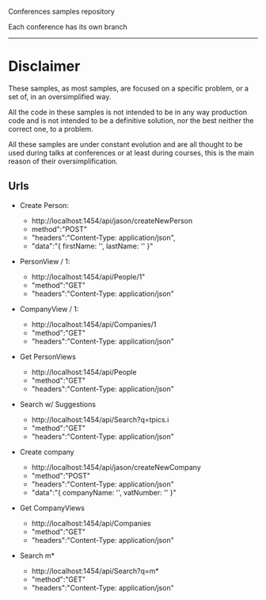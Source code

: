 Conferences samples repository

Each conference has its own branch

---

# Disclaimer
These samples, as most samples, are focused on a specific problem, or a set of, in an oversimplified way.

All the code in these samples is not intended to be in any way production code and is not intended to be a definitive solution, nor the best neither the correct one, to a problem.

All these samples are under constant evolution and are all thought to be used during talks at conferences or at least during courses, this is the main reason of their oversimplification.

## Urls

* Create Person:
    * http://localhost:1454/api/jason/createNewPerson
    * method":"POST"
    * "headers":"Content-Type: application/json",
    * "data":"{ firstName: '', lastName: '' }"

* PersonView / 1:
    * http://localhost:1454/api/People/1"
    * "method":"GET"
    * "headers":"Content-Type: application/json"

* CompanyView / 1:
    * http://localhost:1454/api/Companies/1
    * "method":"GET"
    * "headers":"Content-Type: application/json"

* Get PersonViews
    * http://localhost:1454/api/People
    * "method":"GET"
    * "headers":"Content-Type: application/json"

* Search w/ Suggestions
    * http://localhost:1454/api/Search?q=tpics.i
    * "method":"GET"
    * "headers":"Content-Type: application/json"

* Create company
    * http://localhost:1454/api/jason/createNewCompany
    * "method":"POST"
    * "headers":"Content-Type: application/json"
    * "data":"{ companyName: '', vatNumber: '' }"

* Get CompanyViews
    * http://localhost:1454/api/Companies
    * "method":"GET"
    * "headers":"Content-Type: application/json"

* Search m*
    * http://localhost:1454/api/Search?q=m*
    * "method":"GET"
    * "headers":"Content-Type: application/json"